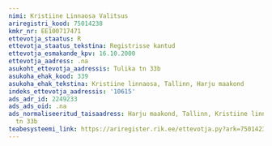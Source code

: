 ```yaml
---
nimi: Kristiine Linnaosa Valitsus
ariregistri_kood: 75014238
kmkr_nr: EE100717471
ettevotja_staatus: R
ettevotja_staatus_tekstina: Registrisse kantud
ettevotja_esmakande_kpv: 16.10.2000
ettevotja_aadress: .na
asukoht_ettevotja_aadressis: Tulika tn 33b
asukoha_ehak_kood: 339
asukoha_ehak_tekstina: Kristiine linnaosa, Tallinn, Harju maakond
indeks_ettevotja_aadressis: '10615'
ads_adr_id: 2249233
ads_ads_oid: .na
ads_normaliseeritud_taisaadress: Harju maakond, Tallinn, Kristiine linnaosa, Tulika
  tn 33b
teabesysteemi_link: https://ariregister.rik.ee/ettevotja.py?ark=75014238&ref=rekvisiidid
---
```

